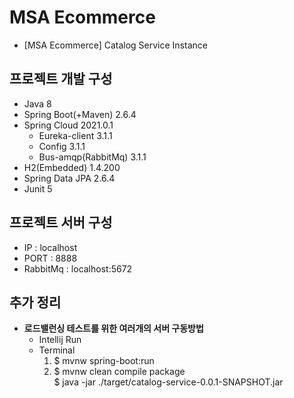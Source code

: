 # MSA Ecommerce
- [MSA Ecommerce] Catalog Service Instance

## 프로젝트 개발 구성
- Java 8
- Spring Boot(+Maven) 2.6.4
- Spring Cloud 2021.0.1
  - Eureka-client 3.1.1
  - Config 3.1.1
  - Bus-amqp(RabbitMq) 3.1.1
- H2(Embedded) 1.4.200
- Spring Data JPA 2.6.4
- Junit 5

## 프로젝트 서버 구성
- IP : localhost
- PORT : 8888
- RabbitMq : localhost:5672

## 추가 정리
- **로드밸런싱 테스트를 위한 여러개의 서버 구동방법**
  - Intellij Run
  - Terminal
    1. $ mvnw spring-boot:run
    2. $ mvnw clean compile package  
       $ java -jar ./target/catalog-service-0.0.1-SNAPSHOT.jar
